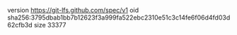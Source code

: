 version https://git-lfs.github.com/spec/v1
oid sha256:3795dbab1bb7b12623f3a999fa522ebc2310e51c3c14fe6f06d4fd03d62cfb3d
size 33377
